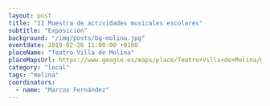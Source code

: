 ```yaml
---
layout: post
title: "II Muestra de actividades musicales escolares"
subtitle: "Exposición"
background: "/img/posts/bg-molina.jpg"
eventdate: 2019-02-26 11:00:00 +0100
placeName: "Teatro Villa de Molina"
placeMapsUrl: https://www.google.es/maps/place/Teatro+Villa+de+Molina/@38.0602896,-1.2122557,17z/data=!4m5!3m4!1s0xd638754b2d22657:0x7bc5d26da106649d!8m2!3d38.0568439!4d-1.207589?hl=es
category: "local"
tags: "molina"
coordinators:
  - name: "Marcos Fernández"
---
```

